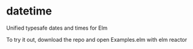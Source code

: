 # datetime
Unified typesafe dates and times for Elm

To try it out, download the repo and open Examples.elm with elm reactor